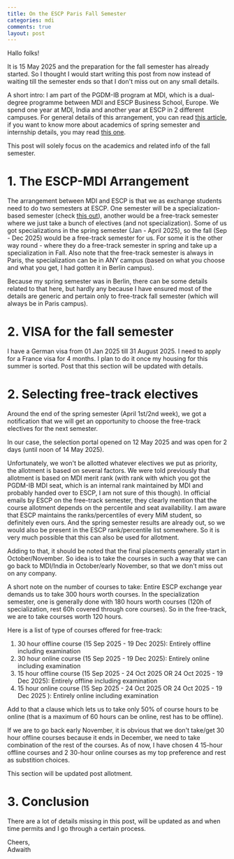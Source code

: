 ```yaml
---
title: On the ESCP Paris Fall Semester
categories: mdi
comments: true
layout: post
---
```


Hallo folks!

It is 15 May 2025 and the preparation for the fall semester has already started. So I thought I would start writing this post from now instead of waiting till the semester ends so that I don't miss out on any small details.

A short intro: I am part of the PGDM-IB program at MDI, which is a dual-degree programme between MDI and ESCP Business School, Europe. We spend one year at MDI, India and another year at ESCP in 2 different campuses. For general details of this arrangement, you can read [this article](/mdi/2025/02/28/on-the-mdi-pgdm-ib-program.html), if you want to know more about academics of spring semester and internship details, you may read [this one](/mdi/2025/03/01/ai-and-big-data-for-biz-innovation.html).

This post will solely focus on the academics and related info of the fall semester.

# 1. The ESCP-MDI Arrangement

The arrangement between MDI and ESCP is that we as exchange students need to do two semesters at ESCP. One semester will be a specialization-based semester (check [this out](/mdi/2025/03/01/ai-and-big-data-for-biz-innovation.html)), another would be a free-track semester where we just take a bunch of electives (and not specialization). Some of us got specializations in the spring semester (Jan - April 2025), so the fall (Sep - Dec 2025) would be a free-track semester for us. For some it is the other way round - where they do a free-track semester in spring and take up a specialization in Fall. Also note that the free-track semester is always in Paris, the specialization can be in ANY campus (based on what you choose and what you get, I had gotten it in Berlin campus).

Because my spring semester was in Berlin, there can be some details related to that here, but hardly any because I have ensured most of the details are generic and pertain only to free-track fall semester (which will always be in Paris campus).

# 2. VISA for the fall semester

I have a German visa from 01 Jan 2025 till 31 August 2025. I need to apply for a France visa for 4 months. I plan to do it once my housing for this summer is sorted. Post that this section will be updated with details.

# 2. Selecting free-track electives

Around the end of the spring semester (April 1st/2nd week), we got a notification that we will get an opportunity to choose the free-track electives for the next semester.

In our case, the selection portal opened on 12 May 2025 and was open for 2 days (until noon of 14 May 2025).

Unfortunately, we won't be allotted whatever electives we put as priority, the allotment is based on several factors. We were told previously that allotment is based on MDI merit rank (with rank with which you got the PGDM-IB MDI seat, which is an internal rank maintained by MDI and probably handed over to ESCP, I am not sure of this though). In official emails by ESCP on the free-track semester, they clearly mention that the course allotment depends on the percentile and seat availability. I am aware that ESCP maintains the ranks/percentiles of every MiM student, so definitely even ours. And the spring semester results are already out, so we would also be present in the ESCP rank/percentile list somewhere. So it is very much possible that this can also be used for allotment.

Adding to that, it should be noted that the final placements generally start in October/November. So idea is to take the courses in such a way that we can go back to MDI/India in October/early November, so that we don't miss out on any company.

A short note on the number of courses to take: Entire ESCP exchange year demands us to take 300 hours worth courses. In the specialization semester, one is generally done with 180 hours worth courses (120h of specialization, rest 60h covered through core courses). So in the free-track, we are to take courses worth 120 hours.

Here is a list of type of courses offered for free-track:

1. 30 hour offline course (15 Sep 2025 - 19 Dec 2025): Entirely offline including examination   
2. 30 hour online course (15 Sep 2025 - 19 Dec 2025): Entirely online including examination    
3. 15 hour offline course (15 Sep 2025 - 24 Oct 2025 OR 24 Oct 2025 - 19 Dec 2025): Entirely offline including examination   
4. 15 hour online course (15 Sep 2025 - 24 Oct 2025 OR 24 Oct 2025 - 19 Dec 2025 ): Entirely online including examination   

Add to that a clause which lets us to take only 50% of course hours to be online (that is a maximum of 60 hours can be online, rest has to be offline).

If we are to go back early November, it is obvious that we don't take/get 30 hour offline courses because it ends in December, we need to take combination of the rest of the courses. As of now, I have chosen 4 15-hour offline courses and 2 30-hour online courses as my top preference and rest as substition choices.

This section will be updated post allotment.

# 3. Conclusion

There are a lot of details missing in this post, will be updated as and when time permits and I go through a certain process.

Cheers,   
Adwaith